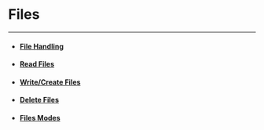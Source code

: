 # Files
---

- #### [File Handling](files/file_handling.md)
- #### [Read Files](files/read_files.md)
- #### [Write/Create Files](files/write_create_files.md)
- #### [Delete Files](files/delete_files.md)
- #### [Files Modes](files/files_modes.md)
